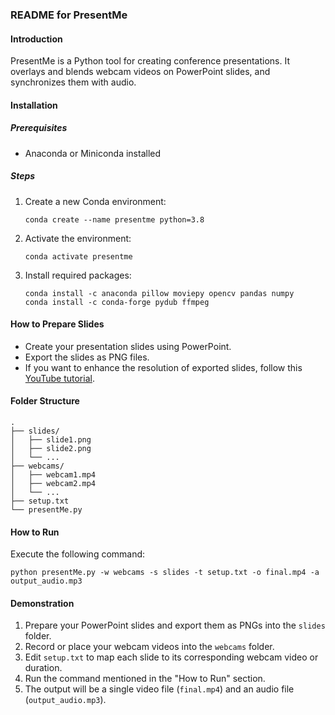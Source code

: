 ### README for PresentMe

#### Introduction
PresentMe is a Python tool for creating conference presentations. It overlays and blends webcam videos on PowerPoint slides, and synchronizes them with audio.

#### Installation

##### Prerequisites
- Anaconda or Miniconda installed

##### Steps
1. Create a new Conda environment:
    ```
    conda create --name presentme python=3.8
    ```
2. Activate the environment:
    ```
    conda activate presentme
    ```
3. Install required packages:
    ```
    conda install -c anaconda pillow moviepy opencv pandas numpy
    conda install -c conda-forge pydub ffmpeg
    ```

#### How to Prepare Slides
- Create your presentation slides using PowerPoint.
- Export the slides as PNG files.
- If you want to enhance the resolution of exported slides, follow this [YouTube tutorial](https://www.youtube.com/watch?v=8gG3nDrGoTk).

#### Folder Structure
```
.
├── slides/
│   ├── slide1.png
│   ├── slide2.png
│   └── ...
├── webcams/
│   ├── webcam1.mp4
│   ├── webcam2.mp4
│   └── ...
├── setup.txt
└── presentMe.py
```

#### How to Run
Execute the following command:
```
python presentMe.py -w webcams -s slides -t setup.txt -o final.mp4 -a output_audio.mp3
```

#### Demonstration
1. Prepare your PowerPoint slides and export them as PNGs into the `slides` folder.
2. Record or place your webcam videos into the `webcams` folder.
3. Edit `setup.txt` to map each slide to its corresponding webcam video or duration.
4. Run the command mentioned in the "How to Run" section.
5. The output will be a single video file (`final.mp4`) and an audio file (`output_audio.mp3`).
